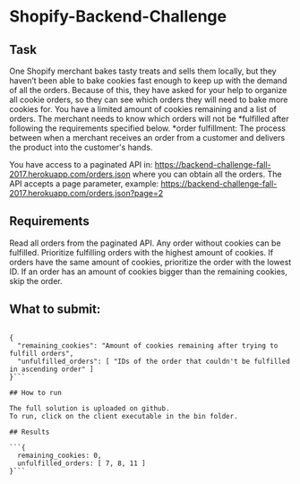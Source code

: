 # Shopify-Backend-Challenge

## Task

One Shopify merchant bakes tasty treats and sells them locally, but they haven’t been able to bake cookies fast enough to keep up with the demand of all the orders. Because of this, they have asked for your help to organize all cookie orders, so they can see which orders they will need to bake more cookies for. You have a limited amount of cookies remaining and a list of orders. The merchant needs to know which orders will not be *fulfilled after following the requirements specified below. 
*order fulfillment: The process between when a merchant receives an order from a customer and delivers the product into the customer's hands.

You have access to a paginated API in: https://backend-challenge-fall-2017.herokuapp.com/orders.json where you can obtain all the orders. The API accepts a page parameter, example: https://backend-challenge-fall-2017.herokuapp.com/orders.json?page=2

## Requirements

Read all orders from the paginated API. Any order without cookies can be fulfilled. Prioritize fulfilling orders with the highest amount of cookies. If orders have the same amount of cookies, prioritize the order with the lowest ID. If an order has an amount of cookies bigger than the remaining cookies, skip the order.

## What to submit:

```Output (in JSON)

{
  "remaining_cookies": "Amount of cookies remaining after trying to fulfill orders",
  "unfulfilled_orders": [ "IDs of the order that couldn't be fulfilled in ascending order" ]
}```

## How to run

The full solution is uploaded on github. 
To run, click on the client executable in the bin folder.

## Results

```{
  remaining_cookies: 0, 
  unfulfilled_orders: [ 7, 8, 11 ]
}```

